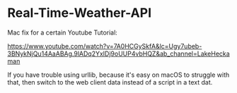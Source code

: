 # Real-Time-Weather-API
Mac fix for a certain Youtube Tutorial:

https://www.youtube.com/watch?v=7A0HCGySkfA&lc=Ugy7ubeb-3BNykNjQu14AaABAg.9lADq2YxIDj9oUUP4vbHQZ&ab_channel=LakeHeckaman

If you have trouble using urllib, because it's easy on macOS to struggle with that, then switch to the web client data instead of a script in a text dat.
